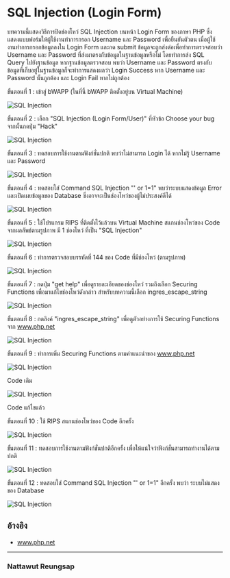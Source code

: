 # SQL Injection (Login Form)

บทความนี้แสดงวิธีการปิดช่องโหว่ SQL Injection บนหน้า Login Form ของภาษา PHP ซึ่งแสดงแบบฟอร์มให้ผู้ใช้งานทำการกรอก Username และ Password เพื่อยืนยันตัวตน เมื่อผู้ใช้งานทำการกรอกข้อมูลลงใน Login Form และกด submit ข้อมูลจะถูกส่งต่อเพื่อทำการตรวจสอบว่า Username และ Password ที่ส่งมาตรงกับข้อมูลในฐานข้อมูลหรือไม่ โดยทำการส่ง SQL Query ไปยังฐานข้อมูล หากฐานข้อมูลตรวจสอบ พบว่า Username และ Password ตรงกับข้อมูลที่เก็บอยู๋ในฐานข้อมูลก็จะทำการแสดงผลว่า Login Success หาก Username และ Password นั้นถูกต้อง และ Login Fail หากไม่ถูกต้อง

ขั้นตอนที่ 1 : เข้าสู่ bWAPP (ในที่นี้ bWAPP ติดตั้งอยู่บน Virtual Machine)

![SQL Injection](imgmid/d3/1.png)


ขั้นตอนที่ 2 : เลือก "SQL Injection (Login Form/User)" ที่หัวข้อ Choose your bug จากนั้นกดปุ่ม "Hack"

![SQL Injection](imgmid/d3/2.png)


ขั้นตอนที่ 3 : ทดสอบการใช้งานตามฟังก์ชั่นปกติ พบว่าไม่สามารถ Login ได้ หากไม่รู้ Username และ Password

![SQL Injection](imgmid/d3/3.png)


ขั้นตอนที่ 4 : ทดสอบใส่ Command SQL Injection "' or 1=1" พบว่าระบบแสดงข้อมูล Error และเปิดเผยข้อมูลของ Database ซึ่งอาจจะเป็นช่องโหว่ของผู้ไม่ประสงค์ดีได้

![SQL Injection](imgmid/d3/4.png)

ขั้นตอนที่ 5 : ใช้โปรแกรม RIPS ที่ติดตั้งไว้แล้วบน Virtual Machine สแกนช่องโหว่ของ Code จากผลลัพธ์ตามรูปภาพ มี 1 ช่องโหว่ ที่เป็น "SQL Injection"

![SQL Injection](imgmid/d3/5.png)


ขั้นตอนที่ 6 : ทำการตรวจสอบบรรทัดที่ 144 ของ Code ที่มีช่องโหว่ (ตามรูปภาพ)

![SQL Injection](imgmid/d3/6.png)


ขั้นตอนที่ 7 : กดปุ่ม "get help" เพื่อดูรายละเอียดของช่องโหว่ รวมถึงเลือก Securing Functions เพื่อมาแก้ไขช่องโหว่ดังกล่าว สำหรับบทความนี้เลือก ingres_escape_string 

![SQL Injection](imgmid/d3/7.png)


ขั้นตอนที่ 8 : กดลิงค์ "ingres_escape_string" เพื่อดูตัวอย่างการใช้ Securing Functions จาก www.php.net

![SQL Injection](imgmid/d3/8.png)


ขั้นตอนที่ 9 : ทำการเพิ่ม Securing Functions ตามคำแนะนำของ www.php.net

![SQL Injection](imgmid/d3/9.png)

Code เดิม


![SQL Injection](imgmid/d3/10.png)

Code แก้ไขแล้ว


ขั้นตอนที่ 10 : ใช้ RIPS สแกนช่องโหว่ของ Code อีกครั้ง

![SQL Injection](imgmid/d3/11.png)


ขั้นตอนที่ 11 : ทดสอบการใช้งานตามฟังก์ชั่นปกติอีกครั้ง เพื่อให้แน่ใจว่าฟังก์ชั่นสามารถทำงานได้ตามปกติ

![SQL Injection](imgmid/d3/12.png)


ขั้นตอนที่ 12 : ทดสอบใส่ Command SQL Injection "' or 1=1" อีกครั้ง พบว่า ระบบไม่แสดงของ Database

![SQL Injection](imgmid/d3/13.png)

## อ้างอิง
- www.php.net

--------------------------------------

### Nattawut Reungsap